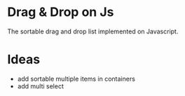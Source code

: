 # Drag & Drop on Js

The sortable drag and drop list implemented on Javascript.

# Ideas

- add sortable multiple items in containers
- add multi select




